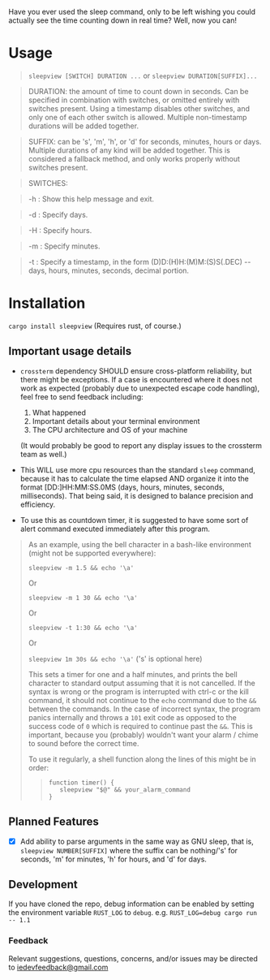 Have you ever used the sleep command, only to be left wishing you could actually see the time counting down in real time? Well, now you can!

# Usage

>`sleepview [SWITCH] DURATION ...` or `sleepview DURATION[SUFFIX]...`

>DURATION: the amount of time to count down in seconds. Can be specified in combination with switches, or omitted entirely with switches present. Using a timestamp disables other switches, and only one of each other switch is allowed. Multiple non-timestamp durations will be added together.

>SUFFIX: can be 's', 'm', 'h', or 'd' for seconds, minutes, hours or days. Multiple durations of any kind will be added together. This is considered a fallback method, and only works properly without switches present.

>SWITCHES:

>-h :	Show this help message and exit.

>-d :	Specify days.

>-H :	Specify hours.

>-m :	Specify minutes.

>-t :   Specify a timestamp, in the form (D)D:(H)H:(M)M:(S)S(.DEC) -- days, hours, minutes, seconds, decimal portion.

# Installation

`cargo install sleepview`
(Requires rust, of course.)

## Important usage details
 - `crossterm` dependency SHOULD ensure cross-platform reliability, but there might be exceptions. If a case is encountered where it does not work as expected (probably due to unexpected escape code handling), feel free to send feedback including:
    1. What happened
    2. Important details about your terminal environment
    3. The CPU architecture and OS of your machine

    (It would probably be good to report any display issues to the crossterm team as well.)

 - This WILL use more cpu resources than the standard `sleep` command, because it has to calculate the time elapsed AND organize it into the format [DD:]HH:MM:SS.0MS (days, hours, minutes, seconds, milliseconds). That being said, it is designed to balance precision and efficiency.

 - To use this as countdown timer, it is suggested to have some sort of alert command executed immediately after this program.
>As an example, using the bell character in a bash-like environment (might not be supported everywhere):
>
>`sleepview -m 1.5 && echo '\a'`
>
>Or
>
>`sleepview -m 1 30 && echo '\a'`
>
>Or
>
>`sleepview -t 1:30 && echo '\a'`
>
>Or
>
>`sleepview 1m 30s && echo '\a'` ('s' is optional here)
>
>This sets a timer for one and a half minutes, and prints the bell character to standard output assuming that it is not cancelled. If the syntax is wrong or the program is interrupted with ctrl-c or the kill command, it should not continue to the `echo` command due to the `&&` between the commands. In the case of incorrect syntax, the program panics internally and throws a `101` exit code as opposed to the success code of `0` which is required to continue past the `&&`. This is important, because you (probably) wouldn't want your alarm / chime to sound before the correct time.
>
>To use it regularly, a shell function along the lines of this might be in order:
>>```
>>function timer() {
>>    sleepview "$@" && your_alarm_command
>>}
>>```

## Planned Features
 - [x] Add ability to parse arguments in the same way as GNU sleep, that is, `sleepview NUMBER[SUFFIX]` where the suffix can be nothing/'s' for seconds, 'm' for minutes, 'h' for hours, and 'd' for days.

## Development
If you have cloned the repo, debug information can be enabled by setting the environment variable `RUST_LOG` to `debug`. e.g. `RUST_LOG=debug cargo run -- 1.1`

### Feedback
Relevant suggestions, questions, concerns, and/or issues may be directed to iedevfeedback@gmail.com
